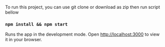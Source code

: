 To run this project, you can use git clone or download as zip then run script bellow

### `npm install && npm start`

Runs the app in the development mode.
Open [http://localhost:3000](http://localhost:3000) to view it in your browser.
